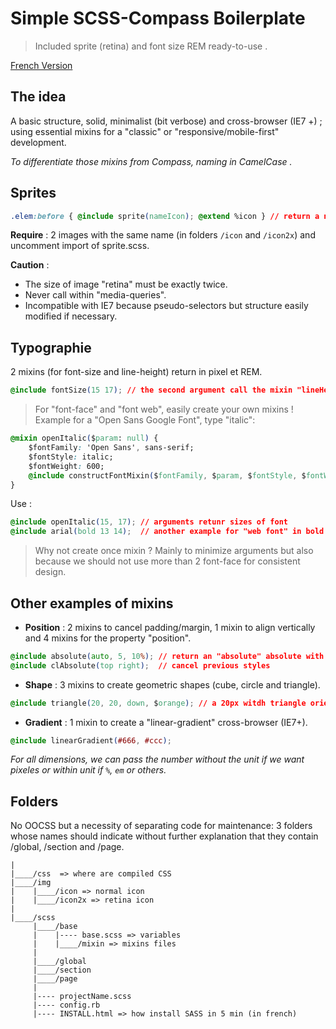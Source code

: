 Simple SCSS-Compass Boilerplate
=================================

> Included sprite (retina) and font size REM ready-to-use .

[French Version](https://laurentperroteau.com)

## The idea

A basic structure, solid, minimalist (bit verbose) and cross-browser (IE7 +) ; using essential mixins for a "classic" or "responsive/mobile-first" development.

_To differentiate those mixins from Compass, naming in CamelCase ._


## Sprites

```css
.elem:before { @include sprite(nameIcon); @extend %icon } // return a normal and retina version
```
__Require__ : 2 images with the same name (in folders `/icon` and `/icon2x`) and uncomment import of sprite.scss.

__Caution__ : 

- The size of image "retina" must be exactly twice.
- Never call within "media-queries".
- Incompatible with IE7 because pseudo-selectors but structure easily modified if necessary. 


## Typographie

2 mixins (for font-size and line-height) return in pixel et REM.

```css
@include fontSize(15 17); // the second argument call the mixin "lineHeight"
```

> For "font-face" and "font web", easily create your own mixins ! Example for a "Open Sans Google Font", type "italic":

```css
@mixin openItalic($param: null) {
    $fontFamily: 'Open Sans', sans-serif;
    $fontStyle: italic;
    $fontWeight: 600;
    @include constructFontMixin($fontFamily, $param, $fontStyle, $fontWeight);
}
```

Use :

```css
@include openItalic(15, 17); // arguments retunr sizes of font
@include arial(bold 13 14);  // another example for "web font" in bold
```

> Why not create once mixin ? Mainly to minimize arguments but also because we should not use more than 2 font-face for consistent design. 


## Other examples of mixins

* __Position__ : 2 mixins to cancel padding/margin, 1 mixin to align vertically and 4 mixins for the property "position".

```css
@include absolute(auto, 5, 10%); // return an "absolute" absolute with top: 5px and right: 10%
@include clAbsolute(top right);  // cancel previous styles
```

* __Shape__ : 3 mixins to create geometric shapes (cube, circle and triangle).

```css
@include triangle(20, 20, down, $orange); // a 20px witdh triangle oriented downward 
```

* __Gradient__ : 1 mixin to create a "linear-gradient" cross-browser (IE7+).

```css
@include linearGradient(#666, #ccc); 
```

_For all dimensions, we can pass the number without the unit if we want pixeles or within unit if `%`, `em` or others._

## Folders

No OOCSS but a necessity of separating code for maintenance: 3 folders whose names should indicate without further explanation that they contain /global, /section and /page.

```
|
|____/css  => where are compiled CSS
|____/img
|    |____/icon => normal icon
|    |____/icon2x => retina icon
|
|____/scss
     |____/base
     |    |---- base.scss => variables
     |    |____/mixin => mixins files
     |
     |____/global
     |____/section
     |____/page
     |
     |---- projectName.scss
     |---- config.rb
     |---- INSTALL.html => how install SASS in 5 min (in french)
```
